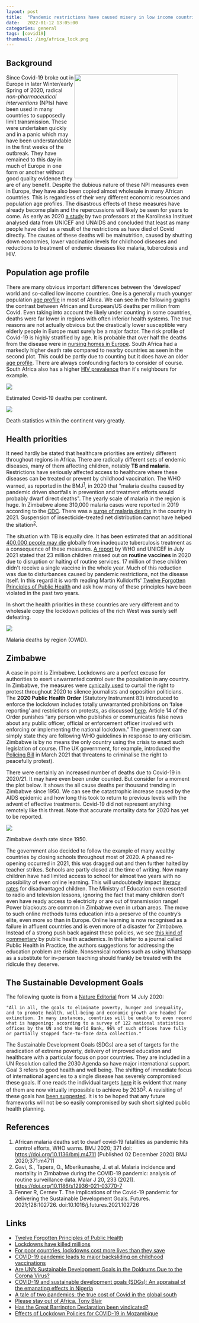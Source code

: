 ```yaml
---
layout: post
title:  "Pandemic restrictions have caused misery in low income countries"
date:   2022-01-12 13:05:00
categories: general
tags: [covid19]
thumbnail: /img/africa_lock.png
---
```


## Background

<div style="width: 320px; float:right;">
<img src="/img/africa_lock.png" width="280px">
</div>

Since Covid-19 broke out in Europe in later Winter/early Spring of 2020, radical *non-pharmaceutical interventions* (NPIs) have been used in many countries to supposedly limit transmission. These were undertaken quickly and in a panic which may have been understandable in the first weeks of the outbreak. They have remained to this day in much of Europe in one form or another without good quality evidence they are of any benefit. Despite the dubious nature of these NPI measures even in Europe, they have also been copied almost wholesale in many African countries. This is regardless of their very different economic resources and population age profiles. The disastrous effects of these measures have already become plain and the repercussions will likely be seen for years to come. As early as 2020 [a study](https://sebastianrushworth.com/2021/03/01/lockdowns-have-killed-millions) by two professors at the Karolinska Instituet analysed data from UNICEF and UNAIDS and concluded that least as many people have died as a result of the restrictions as have died of Covid directly. The causes of these deaths will be malnutrition, caused by shutting down economies, lower vaccination levels for childhood diseases and reductions to treatment of endemic diseases like malaria, tuberculosis and HIV.

## Population age profile

There are many obvious important differences between the 'developed' world and so-called low income countries. One is a generally much younger population [age profile](https://data.worldbank.org/indicator/SP.POP.65UP.TO.ZS?end=2020&locations=EU-ZG-US&name_desc=false&start=1960&view=chart) in most of Africa. We can see in the following graphs the contrast between African and European/US deaths per million from Covid. Even taking into account the likely under counting in some countries, deaths were far lower in regions with often inferior health systems. The true reasons are not actually obvious but the drastically lower susceptible very elderly people in Europe must surely be a major factor. The risk profile of Covid-19 is highly stratified by age. It is probable that over half the deaths from the disease were in [nursing homes in Europe](https://www.euronews.com/2020/04/17/coronavirus-care-homes-could-be-where-over-half-of-europe-s-covid-19-deaths-occur-says-new). South Africa had a markedly higher death rate compared to nearby countries as seen in the second plot. This could be partly due to counting but it does have an older [age profile](https://data.worldbank.org/indicator/SP.POP.65UP.TO.ZS?locations=ZA-ZW-ZM). There are always confounding factors to consider of course. South Africa also has a higher [HIV prevalence](https://data.worldbank.org/indicator/SH.DYN.AIDS.ZS?locations=ZW-ZA-MW-ZM) than it's neighbours for example.

<div class ="image-gallery">
<div class="box">
 <a href="/img/covid_deaths_continents_owid.png"> <img class="scaled" src="/img/covid_deaths_continents_owid.png"></a>
  <p class="caption">Estimated Covid-19 deaths per continent.</p>
 </div>
 <div class="box">
 <a href="/img/covid_deaths_subsaharan_countries.png"> <img class="scaled" src="/img/covid_deaths_subsaharan_countries.png"></a>
 <p class="caption">Death statistics within the continent vary greatly.</p>
 </div>
</div>

## Health priorities

It need hardly be stated that healthcare priorities are entirely different throughout regions in Africa. There are radically different sets of endemic diseases, many of them affecting children, notably **TB and malaria**. Restrictions have seriously affected access to healthcare where these diseases can be treated or prevent by childhood vaccination. The WHO warned, as reported in the BMJ<sup>[1](https://www.bmj.com/content/371/bmj.m4711)</sup>, in 2020 that "malaria deaths caused by pandemic driven shortfalls in prevention and treatment efforts would probably dwarf direct deaths". The yearly scale of malaria in the region is huge. In Zimbabwe alone 310,000 malaria cases were reported in 2019 according to the [CDC](https://www.cdc.gov/globalhealth/countries/zimbabwe/default.htm). There was a [surge of malaria deaths](https://aho.org/news/surge-in-malaria-deaths-in-zimbabwe-cause-for-concern/) in the country in 2021. Suspension of insecticide-treated net distribution cannot have helped the sitation<sup>[2](https://malariajournal.biomedcentral.com/articles/10.1186/s12936-021-03770-7)</sup>.

The situation with TB is equally dire. It has been estimated that an additional [400,000 people may die](https://www.theguardian.com/world/2020/nov/08/covid-set-to-cause-400000-surge-in-tb-deaths-as-medics-diverted) globally from inadequate tuberculosis treatment as a consequence of these measures. [A report](https://www.unicef.org/press-releases/covid-19-pandemic-leads-major-backsliding-childhood-vaccinations-new-who-unicef-data) by WHO and UNICEF in July 2021 stated that 23 million children missed out on **routine vaccines** in 2020 due to disruption or halting of routine services. 17 million of these children didn't receive a single vaccine in the whole year. Much of this reduction was due to disturbances caused by pandemic restrictions, not the disease itself. In this regard it is worth reading Martin Kulldorffs' [Twelve Forgotten Principles of Public Health](https://rdln.wordpress.com/2021/01/23/twelve-forgotten-principles-of-public-health/) and ask how many of these principles have been violated in the past two years.

In short the health priorities in these countries are very different and to wholesale copy the lockdown policies of the rich West was surely self defeating.

<div class="box">
 <img class="small-scaled" src="/img/malaria-deaths-by-region.png">
  <p class="caption">Malaria deaths by region (OWID).</p>
</div>

## Zimbabwe

A case in point is Zimbabwe. Lockdowns are a perfect excuse for authorities to exert unwarranted control over the population in any country. In Zimbabwe, the measures were [cynically used](https://www.voanews.com/africa/covid-19-pandemic-sparks-rights-abuses-worldwide-hrw-says) to curtail the right to protest throughout 2020 to silence journalists and opposition politicians. The **2020 Public Health Order** (Statutory Instrument 83) introduced to enforce the lockdown includes totally unwarranted prohibitions on ‘false reporting’ and restrictions on protests, as discussed [here](https://www.article19.org/resources/public-health-order-must-not-restrict-freedom-of-expression/). Article 14 of the Order punishes “any person who publishes or communicates false news about any public officer, official or enforcement officer involved with enforcing or implementing the national lockdown.” The government can simply state they are following WHO guidelines in response to any criticism. Zimbabwe is by no means the only country using the crisis to enact such legislation of course. (The UK government, for example, introduced the [Policing Bill](https://www.theguardian.com/law/2022/jan/13/how-will-the-police-and-bill-limit-the-right-to-protest) in March 2021 that threatens to criminalise the right to peacefully protest).

There were certainly an increased number of deaths due to Covid-19 in 2020/21. It may have even been under counted. But consider for a moment the plot below. It shows the all cause deaths per thousand trending in Zimbabwe since 1950. We can see the catastrophic increase caused by the AIDS epidemic and how long this took to return to previous levels with the advent of effective treatments. Covid-19 did not represent anything remotely like this threat. Note that accurate mortality data for 2020 has yet to be reported.

<div class="box">
 <img class="small-scaled" src="/img/zimbabwe_deaths_trend.png">
 <p class="caption">Zimbabwe death rate since 1950.</p>
</div>

The government also decided to follow the example of many wealthy countries by closing schools throughout most of 2020. A phased re-opening occurred in 2021, this was dragged out and then further halted by teacher strikes. Schools are partly closed at the time of writing. Now many children have had limited access to school for almost two years with no possibility of even online learning. This will undoubtedly impact [literacy rates](https://www.aa.com.tr/en/africa/-continuous-lockdowns-to-hit-literacy-rate-in-zimbabwe-/2357594) for disadvantaged children. The Ministry of Education even resorted to radio and television lessons, ignoring the fact that many children don't even have ready access to electricity or are out of transmission range! Power blackouts are common in Zimbabwe even in urban areas. The move to such online methods turns education into a preserve of the country’s elite, even more so than in Europe. Online learning is now recognised as a failure in affluent countries and is even more of a disaster for Zimbabwe. Instead of a strong push back against these policies, we see [this kind of commentary](https://www.sciencedirect.com/science/article/pii/S2666535220300690) by public health academics. In this letter to a journal called Public Health in Practice, the authors suggestions for addressing the education problem are risible. Nonsensical notions such as using Whatsapp as a substitute for in-person teaching should frankly be treated with the ridicule they deserve.

## The Sustainable Development Goals

The following quote is from a [Nature Editorial](https://www.nature.com/articles/d41586-020-02002-3) from  14 July 2020:

```
"All in all, the goals to eliminate poverty, hunger and inequality, and to promote health, well-being and economic growth are headed for extinction. In many instances, countries will be unable to even record what is happening: according to a survey of 122 national statistics offices by the UN and the World Bank, 96% of such offices have fully or partially stopped face-to-face data collection."
```

The Sustainable Development Goals (SDGs) are a set of targets for the eradication of extreme poverty, delivery of improved education and healthcare with a particular focus on poor countries. They are included in a UN Resolution called the 2030 Agenda so have major international support. Goal 3 refers to good health and well being. The shifting of immediate focus of international agencies to a single disease has severely compromised these goals. If one reads the individual targets [here](https://www.who.int/health-topics/sustainable-development-goals#tab=tab_2) it is evident that many of them are now virtually impossible to achieve by 2030<sup>[3](https://www.ncbi.nlm.nih.gov/labs/pmc/articles/PMC8510889/)</sup>. A revisiting of these goals has [been suggested](https://www.nature.com/articles/d41586-020-02002-3). It is to be hoped that any future frameworks will not be so easily compromised by such short sighted public health planning.

## References

1. African malaria deaths set to dwarf covid-19 fatalities as pandemic hits control efforts, WHO warns. BMJ 2020; 371 doi: https://doi.org/10.1136/bmj.m4711 (Published 02 December 2020) BMJ 2020;371:m4711
2. Gavi, S., Tapera, O., Mberikunashe, J. et al. Malaria incidence and mortality in Zimbabwe during the COVID-19 pandemic: analysis of routine surveillance data. Malar J 20, 233 (2021). https://doi.org/10.1186/s12936-021-03770-7
3. Fenner R, Cernev T. The implications of the Covid-19 pandemic for delivering the Sustainable Development Goals. Futures. 2021;128:102726. doi:10.1016/j.futures.2021.102726

## Links

* [Twelve Forgotten Principles of Public Health](https://twitter.com/MartinKulldorff/status/1340352565481975812)
* [Lockdowns have killed millions](https://sebastianrushworth.com/2021/03/01/lockdowns-have-killed-millions/)
* [For poor countries, lockdowns cost more lives than they save](https://www.prospectmagazine.co.uk/world/for-poor-countries-lockdowns-cost-more-lives-than-they-save)
* [COVID-19 pandemic leads to major backsliding on childhood vaccinations](https://www.unicef.org/press-releases/covid-19-pandemic-leads-major-backsliding-childhood-vaccinations-new-who-unicef-data)
* [Are UN’s Sustainable Development Goals in the Doldrums Due to the Corona Virus?](https://www.ipsnews.net/2021/07/uns-sustainable-development-goals-doldrums-due-corona-virus/)
* [COVID-19 and sustainable development goals (SDGs): An appraisal of the emanating effects in Nigeria](https://www.sciencedirect.com/science/article/pii/S2590051X21000125)
* [A tale of two pandemics: the true cost of Covid in the global south](https://www.theguardian.com/world/2021/nov/23/a-tale-of-two-pandemics-the-true-cost-of-covid-in-the-global-south?CMP=Share_AndroidApp_Other)
* [Please stay out of Africa, Tony Blair](https://unherd.com/thepost/please-stay-out-of-africa-tony-blair/)
* [Has the Great Barrington Declaration been vindicated?](https://unherd.com/2022/01/has-the-great-barrington-declaration-been-vindicated/)
* [Effects of Lockdown Policies for COVID-19 in Mozambique](https://collateralglobal.org/article/effects-of-lockdown-policies-for-covid-19-in-mozambique/)
